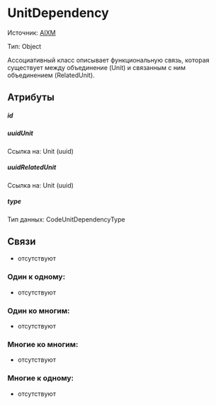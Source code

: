 UnitDependency
====
Источник: [AIXM](https://extranet.eurocontrol.int/http://webprisme.cfmu.eurocontrol.int/aixmwiki_public/bin/view/AIXM/Class_UnitDependency)

Тип: Object

Ассоциативный класс описывает функциональную связь, которая существует между объединение (Unit) и связанным с ним объединением (RelatedUnit).

## Атрибуты

##### id

##### uuidUnit
Ссылка на: Unit (uuid)

##### uuidRelatedUnit
Ссылка на: Unit (uuid)

##### type
Тип данных: CodeUnitDependencyType

## Связи

- отсутствуют

### Один к одному:

- отсутствуют

### Один ко многим:

- отсутствуют

### Многие ко многим:

- отсутствуют

### Многие к одному:

- отсутствуют
